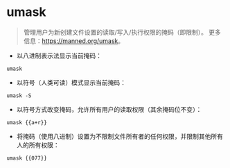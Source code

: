 # umask

> 管理用户为新创建文件设置的读取/写入/执行权限的掩码（即限制）。
> 更多信息：<https://manned.org/umask>。

- 以八进制表示法显示当前掩码：

`umask`

- 以符号（人类可读）模式显示当前掩码：

`umask -S`

- 以符号方式改变掩码，允许所有用户的读取权限（其余掩码位不变）：

`umask {{a+r}}`

- 将掩码（使用八进制）设置为不限制文件所有者的任何权限，并限制其他所有人的所有权限：

`umask {{077}}`